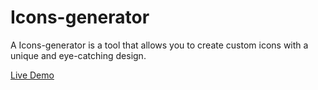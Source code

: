 # Icons-generator
 A Icons-generator is a tool that allows you to create custom icons with a unique and eye-catching design. 

 <a href="https://icon-generator.ranjankashyap1.repl.co/">Live Demo</a>
